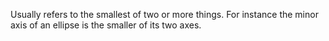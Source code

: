 Usually refers to the smallest of two or more things. For instance the
minor axis of an ellipse is the smaller of its two axes.
